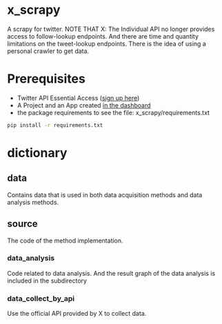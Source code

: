 # x_scrapy
A scrapy for twitter. NOTE THAT X: The Individual API no longer provides access to follow-lookup endpoints.
And there are time and quantity limitations on the tweet-lookup endpoints.
There is the idea of using a personal crawler to get data.

# Prerequisites
* Twitter API Essential Access ([sign up here](https://t.co/signup))
* A Project and an App created [in the dashboard](https://developer.twitter.com/en/portal/dashboard)
* the package requirements to see the file: x_scrapy/requirements.txt
```bash
pip install -r requirements.txt
```

# dictionary
## data
Contains data that is used in both data acquisition methods and data analysis methods.
## source
The code of the method implementation.
### data_analysis
Code related to data analysis. And the result graph of the data analysis is included in the subdirectory
### data_collect_by_api
Use the official API provided by X to collect data.
